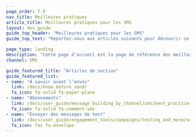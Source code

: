 ```yaml
---
page_order: 7.9
nav_title: Meilleures pratiques
article_title: Meilleures pratiques pour les SMS
layout: dev_guide
guide_top_header: "Meilleures pratiques pour les SMS"
guide_top_text: "Reportez-vous aux articles suivants pour découvrir ce que vous devez savoir et vérifier avant l’envoi de messages SMS. "

page_type: landing
description: "Cette page d’accueil est la page de référence des meilleures pratiques qui mettent en évidence les choses que vous devez connaître et vérifier avant d’envoyer des messages."
channel: SMS

guide_featured_title: "Articles de section"
guide_featured_list:
- name: "À savoir avant l’envoi"
  link: /docs/know_before_send/
  fa_icon: fa-solid fa-paper-plane
- name: "Abonnements"
  link: /docs/user_guide/message_building_by_channel/sms/best_practices/opt-ins/
  fa_icon: fa-solid fa-comment-sms
- name: "Envoyer des messages de test"
  link: /docs/user_guide/engagement_tools/campaigns/testing_and_more/sending_test_messages/
  fa_icon: fas fa-envelope
---
```


<br><br>
